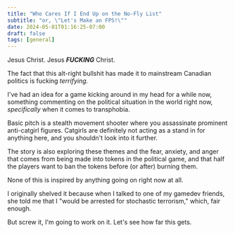 ```yaml
---
title: "Who Cares If I End Up on the No-Fly List"
subtitle: "or, \"Let's Make an FPS!\""
date: 2024-05-01T01:16:25-07:00
draft: false
tags: [general]
---
```


Jesus Christ. Jesus ***FUCKING*** Christ.

The fact that this alt-right bullshit has made it to mainstream Canadian
politics is fucking *terrifying.*

I've had an idea for a game kicking around in my head for a while now, something
commenting on the political situation in the world right now, *specifically*
when it comes to transphobia.

Basic pitch is a stealth movement shooter where you assassinate prominent
anti-catgirl figures. Catgirls are definitely not acting as a stand in for
anything here, and you shouldn't look into it further.

The story is also exploring these themes and the fear, anxiety, and anger that
comes from being made into tokens in the political game, and that half the
players want to ban the tokens before (or after) burning them.

None of this is inspired by anything going on right now at all.

I originally shelved it because when I talked to one of my gamedev friends, she
told me that I "would be arrested for stochastic terrorism," which, fair enough.

But screw it, I'm going to work on it. Let's see how far this gets.
